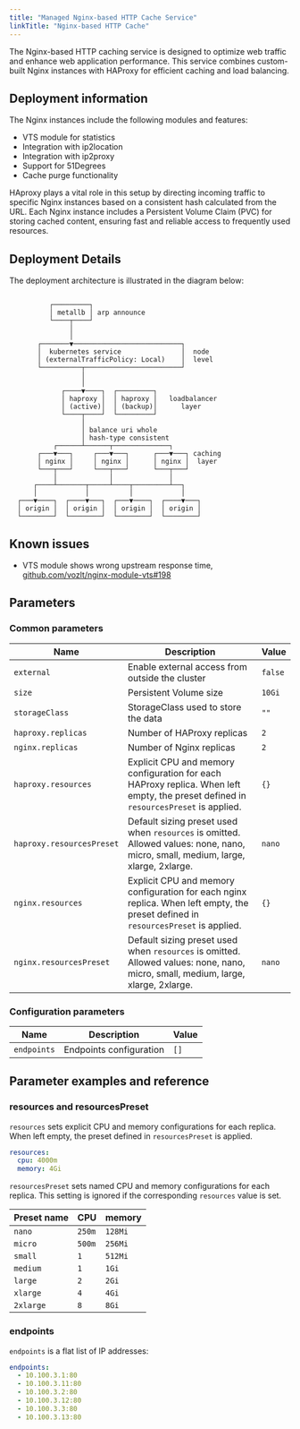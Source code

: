 ```yaml
---
title: "Managed Nginx-based HTTP Cache Service"
linkTitle: "Nginx-based HTTP Cache"
---
```



The Nginx-based HTTP caching service is designed to optimize web traffic and enhance web application performance.
This service combines custom-built Nginx instances with HAProxy for efficient caching and load balancing.

## Deployment information

The Nginx instances include the following modules and features:

- VTS module for statistics
- Integration with ip2location
- Integration with ip2proxy
- Support for 51Degrees
- Cache purge functionality

HAproxy plays a vital role in this setup by directing incoming traffic to specific Nginx instances based on a consistent hash calculated from the URL. Each Nginx instance includes a Persistent Volume Claim (PVC) for storing cached content, ensuring fast and reliable access to frequently used resources.

## Deployment Details

The deployment architecture is illustrated in the diagram below:

```

          ┌─────────┐
          │ metallb │ arp announce
          └────┬────┘
               │
               │
       ┌───────▼───────────────────────────┐
       │  kubernetes service               │  node
       │ (externalTrafficPolicy: Local)    │  level
       └──────────┬────────────────────────┘
                  │
                  │
             ┌────▼────┐  ┌─────────┐
             │ haproxy │  │ haproxy │   loadbalancer
             │ (active)│  │ (backup)│      layer
             └────┬────┘  └─────────┘
                  │
                  │ balance uri whole
                  │ hash-type consistent
           ┌──────┴──────┬──────────────┐
       ┌───▼───┐     ┌───▼───┐      ┌───▼───┐ caching
       │ nginx │     │ nginx │      │ nginx │  layer
       └───┬───┘     └───┬───┘      └───┬───┘
           │             │              │
      ┌────┴───────┬─────┴────┬─────────┴──┐
      │            │          │            │
  ┌───▼────┐  ┌────▼───┐  ┌───▼────┐  ┌────▼───┐
  │ origin │  │ origin │  │ origin │  │ origin │
  └────────┘  └────────┘  └────────┘  └────────┘

```

## Known issues

- VTS module shows wrong upstream response time, [github.com/vozlt/nginx-module-vts#198](https://github.com/vozlt/nginx-module-vts/issues/198)

## Parameters

### Common parameters

| Name                      | Description                                                                                                                          | Value   |
| ------------------------- | ------------------------------------------------------------------------------------------------------------------------------------ | ------- |
| `external`                | Enable external access from outside the cluster                                                                                      | `false` |
| `size`                    | Persistent Volume size                                                                                                               | `10Gi`  |
| `storageClass`            | StorageClass used to store the data                                                                                                  | `""`    |
| `haproxy.replicas`        | Number of HAProxy replicas                                                                                                           | `2`     |
| `nginx.replicas`          | Number of Nginx replicas                                                                                                             | `2`     |
| `haproxy.resources`       | Explicit CPU and memory configuration for each HAProxy replica. When left empty, the preset defined in `resourcesPreset` is applied. | `{}`    |
| `haproxy.resourcesPreset` | Default sizing preset used when `resources` is omitted. Allowed values: none, nano, micro, small, medium, large, xlarge, 2xlarge.    | `nano`  |
| `nginx.resources`         | Explicit CPU and memory configuration for each nginx replica. When left empty, the preset defined in `resourcesPreset` is applied.   | `{}`    |
| `nginx.resourcesPreset`   | Default sizing preset used when `resources` is omitted. Allowed values: none, nano, micro, small, medium, large, xlarge, 2xlarge.    | `nano`  |

### Configuration parameters

| Name        | Description             | Value |
| ----------- | ----------------------- | ----- |
| `endpoints` | Endpoints configuration | `[]`  |

## Parameter examples and reference

### resources and resourcesPreset

`resources` sets explicit CPU and memory configurations for each replica.
When left empty, the preset defined in `resourcesPreset` is applied.

```yaml
resources:
  cpu: 4000m
  memory: 4Gi
```

`resourcesPreset` sets named CPU and memory configurations for each replica.
This setting is ignored if the corresponding `resources` value is set.

| Preset name | CPU    | memory  |
|-------------|--------|---------|
| `nano`      | `250m` | `128Mi` |
| `micro`     | `500m` | `256Mi` |
| `small`     | `1`    | `512Mi` |
| `medium`    | `1`    | `1Gi`   |
| `large`     | `2`    | `2Gi`   |
| `xlarge`    | `4`    | `4Gi`   |
| `2xlarge`   | `8`    | `8Gi`   |


### endpoints

`endpoints` is a flat list of IP addresses:

```yaml
endpoints:
  - 10.100.3.1:80
  - 10.100.3.11:80
  - 10.100.3.2:80
  - 10.100.3.12:80
  - 10.100.3.3:80
  - 10.100.3.13:80
```
